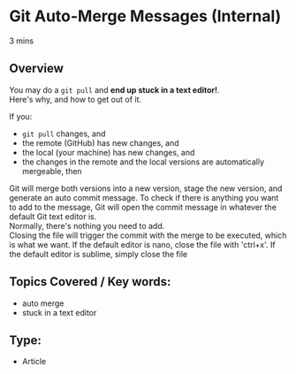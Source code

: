 # Git Auto-Merge Messages (Internal)
3 mins

## Overview
You may do a `git pull` and **end up stuck in a text editor!**.  
Here's why, and how to get out of it. 

If you:
- `git pull` changes, and 
- the remote (GitHub) has new changes, and
- the local (your machine) has new changes, and
- the changes in the remote and the local versions are automatically mergeable, then

Git will merge both versions into a new version, stage the new version, and generate an auto commit message.
To check if there is anything you want to add to the message, Git will open the commit message in whatever the default Git text editor is.  
Normally, there's nothing you need to add.  
Closing the file will trigger the commit with the merge to be executed, which is what we want.
If the default editor is nano, close the file with 'ctrl+x'. If the default editor is sublime, simply close the file


## Topics Covered / Key words:
- auto merge
- stuck in a text editor


## Type:
- Article

